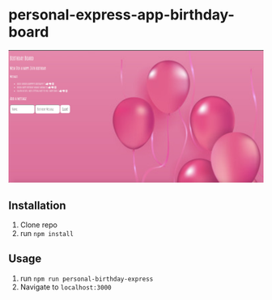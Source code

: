 # personal-express-app-birthday-board

![Birthday Board](public/thumbnail.png)

## Installation

1. Clone repo
2. run `npm install`

## Usage

1. run `npm run personal-birthday-express`
2. Navigate to `localhost:3000`
